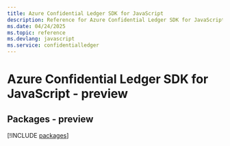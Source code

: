 ```yaml
---
title: Azure Confidential Ledger SDK for JavaScript
description: Reference for Azure Confidential Ledger SDK for JavaScript
ms.date: 04/24/2025
ms.topic: reference
ms.devlang: javascript
ms.service: confidentialledger
---
```

# Azure Confidential Ledger SDK for JavaScript - preview
## Packages - preview
[!INCLUDE [packages](confidential-ledger-index.md)]